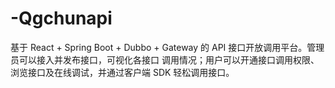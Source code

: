 # -Qgchunapi
基于 React + Spring Boot + Dubbo + Gateway 的 API 接口开放调用平台。管理员可以接入并发布接口，可视化各接口 调用情况；用户可以开通接口调用权限、浏览接口及在线调试，并通过客户端 SDK 轻松调用接口。
